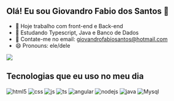 ## Olá! Eu sou Giovandro Fabio dos Santos 👋

- 🔭 Hoje trabalho com front-end e Back-end
- 🌱 Estudando Typescript, Java e Banco de Dados
- 💬 Contate-me no email: giovandrofabiosantos@hotmail.com
- 😄 Pronouns: ele/dele

<picture>
  <source
    srcset="https://github-readme-stats.vercel.app/api?username=giovandrofabio&show_icons=true&theme=dracula"
    media="(prefers-color-scheme: dark)"/>
  <source
    srcset="https://github-readme-stats.vercel.app/api?username=giovandrofabio&show_icons=true"
    media="(prefers-color-scheme: light), (prefers-color-scheme: no-preference)"/>
  <img src="https://github-readme-stats.vercel.app/api?username=giovandrofabio&show_icons=true" />
</picture>

## Tecnologias que eu uso no meu dia

<div style="display: inline_block">
  <img align="center" alt="html5" src="https://img.shields.io/badge/HTML5-E34F26?style=for-the-badge&logo=html5&logoColor=white" />
  <img align="center" alt="css" src="https://img.shields.io/badge/CSS3-1572B6?style=for-the-badge&logo=css3&logoColor=white" />
  <img align="center" alt="js" src="https://img.shields.io/badge/JavaScript-F7DF1E?style=for-the-badge&logo=javascript&logoColor=black" />
  <img align="center" alt="ts" src="https://img.shields.io/badge/TypeScript-007ACC?style=for-the-badge&logo=typescript&logoColor=white" />
  <img align="center" alt="angular" src="https://img.shields.io/badge/Angular-DD0031?style=for-the-badge&logo=angular&logoColor=white" />
  <img align="center" alt="nodejs" src="https://img.shields.io/badge/Node.js-43853D?style=for-the-badge&logo=node.js&logoColor=white" />
  <img align="center" alt="java" src="https://img.shields.io/badge/Java-FF160B?style=for-the-badge&logo=jameson&logoColor=white" />
  <img align="center" alt="Mysql" src="https://img.shields.io/badge/MYSQL-0696D7?style=for-the-badge&logo=mysql&logoColor=black" />
</div><br/>
